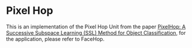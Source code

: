 # Pixel Hop
This is an implementation of the Pixel Hop Unit from the paper [PixelHop: A Successive Subspace Learning (SSL) Method for Object Classification](https://arxiv.org/abs/1909.08190),
for the application, please refer to FaceHop.<br>
